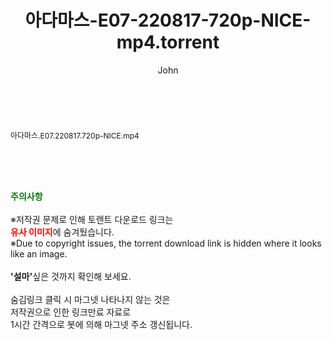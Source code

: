 ﻿---
layout: post
title:  "아다마스-E07-220817-720p-NICE-mp4.torrent"
author: John
categories: [ 드라마 ]
tags: [  ]
image:  
description: "아다마스-E07-220817-720p-NICE-mp4 torrent 정보 공유"
toc: true
toc_sticky: true
---

<br>
<div class="view-img">
<a class="view_image" href="http://torrentmobile62.com/bbs/view_image.php?fn=%2Fdata%2Ffile%2Fdrama%2F3735183265_7DvEh4iC_5c4c7d78519832ad9b862b66a6f50dbf9045b7d6.jpg" target="_blank"><img alt="" class="img-tag" content="http://torrentmobile62.com/data/file/drama/3735183265_7DvEh4iC_5c4c7d78519832ad9b862b66a6f50dbf9045b7d6.jpg" itemprop="image" src="http://torrentmobile62.com/data/file/drama/3735183265_7DvEh4iC_5c4c7d78519832ad9b862b66a6f50dbf9045b7d6.jpg"/></a></div><div class="view-content" itemprop="description">
<p><span style="font-size:12px;">아다마스.E07.220817.720p-NICE.mp4</span> </p> </div>
    
<br><br><br>
<p data-ke-size="size16"><b><span style="color: green;">주의사항</span></b><br /><br />※저작권 문제로 인해 토렌트 다운로드 링크는<br /><b><span style="color: red;">유사 이미지</span></b>에 숨겨뒀습니다.<br />※Due to copyright issues, the torrent download link is hidden where it looks like an image.<br /><br /><b>'설마'</b>싶은 것까지 확인해 보세요.<br /><br />숨김링크 클릭 시 마그넷 나타나지 않는 것은<br />저작권으로 인한 링크만료 자료로<br />1시간 간격으로 봇에 의해 마그넷 주소 갱신됩니다.</p>
